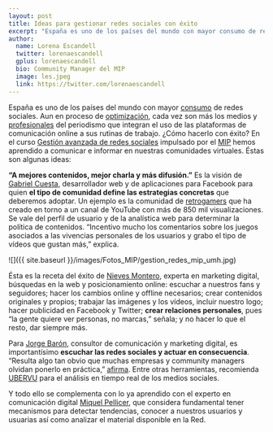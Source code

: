 ```yaml
---
layout: post
title: Ideas para gestionar redes sociales con éxito
excerpt: "España es uno de los países del mundo con mayor consumo de redes sociales. Aun en proceso de optimización, cada vez son más los medios y profesionales del periodismo que integran el uso de las plataformas de comunicación online a sus rutinas de trabajo. ¿Cómo hacerlo con éxito? En el curso Gestión avanzada de redes sociales impulsado por el MIP hemos aprendido a comunicar e informar en nuestras comunidades virtuales."
author:
  name: Lorena Escandell
  twitter: lorenaescandell
  gplus: lorenaescandell 
  bio: Community Manager del MIP
  image: les.jpeg
  link: https://twitter.com/lorenaescandell
---
```

España es uno de los países del mundo con mayor [consumo](http://bit.ly/19rehPl) de redes sociales. Aun en proceso de [optimización](http://bit.ly/1BOiAvr), cada vez son más los medios y [profesionales](http://mun.do/1OY168Z) del periodismo que integran el uso de las plataformas de comunicación online a sus rutinas de trabajo. ¿Cómo hacerlo con éxito? En el curso [Gestión avanzada de redes sociales](http://bit.ly/1B0Lzzd) impulsado por el [MIP](http://mip.umh.es) hemos aprendido a comunicar e informar en nuestras comunidades virtuales. Éstas son algunas ideas:

**“A mejores contenidos, mejor charla y más difusión.”** Es la visión de [Gabriel Cuesta](www.gabrielcuesta.com), desarrollador web y de aplicaciones para Facebook para quien **el tipo de comunidad define las estrategias concretas** que deberemos adoptar. Un ejemplo es la comunidad de  [retrogamers](http://bit.ly/1afpRx4) que ha creado en torno a un canal de YouTube con más de 850 mil visualizaciones. Se vale del perfil de usuario y de la analística web para determinar la política de contenidos. “Incentivo mucho los comentarios sobre los juegos asociados a las vivencias personales de los usuarios y grabo el tipo de vídeos que gustan más,” explica.

![]({{ site.baseurl }}/images/Fotos_MIP/gestion_redes_mip_umh.jpg)

Ésta es la receta del éxito de [Nieves Montero](https://twitter.com/nievesmontero), experta en marketing digital, búsquedas en la web y posicionamiento online: escuchar a nuestros fans y seguidores; hacer los cambios online y offline necesarios; crear contenidos originales y propios; trabajar las imágenes y los vídeos, incluir nuestro logo; hacer publicidad en Facebook y Twitter; **crear relaciones personales**, pues “la gente quiere ver personas, no marcas,” señala; y no hacer lo que el resto, dar siempre más.

Para [Jorge Barón](https://twitter.com/jbaron10), consultor de comunicación y marketing digital, es importantísimo **escuchar las redes sociales y actuar en consecuencia**. “Resulta algo tan obvio que muchas empresas y community managers olvidan ponerlo en práctica,” [afirma](http://bit.ly/1C9Hl5x). Entre otras herramientas, recomienda [UBERVU](https://www.ubervu.com) para el análisis en tiempo real de los medios sociales.

Y todo ello se complementa con lo ya aprendido con el experto en comunicación digital [Miquel Pellicer](http://miquelpellicer.com), que considera fundamental tener mecanismos para detectar tendencias, conocer a nuestros usuarios y usuarias así como analizar el material disponible en la Red.